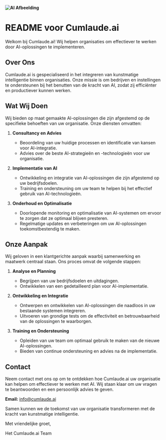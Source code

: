 **![AI Afbeelding]([https://example.com/your-ai-image.jpg](https://adventio.nl/wp-content/uploads/2024/04/artificial-intelligence-new-technology-science-futuristic-abstract-human-brain-ai-technology-cpu-central-processor-unit-chipset-big-data-machine-learning-cyber-mind-domination-generative-ai.jpg))**

# README voor Cumlaude.ai

Welkom bij Cumlaude.ai! Wij helpen organisaties om effectiever te werken door AI-oplossingen te implementeren.

## Over Ons

Cumlaude.ai is gespecialiseerd in het integreren van kunstmatige intelligentie binnen organisaties. Onze missie is om bedrijven en instellingen te ondersteunen bij het benutten van de kracht van AI, zodat zij efficiënter en productiever kunnen werken.

## Wat Wij Doen

Wij bieden op maat gemaakte AI-oplossingen die zijn afgestemd op de specifieke behoeften van uw organisatie. Onze diensten omvatten:

1. **Consultancy en Advies**
   - Beoordeling van uw huidige processen en identificatie van kansen voor AI-integratie.
   - Advies over de beste AI-strategieën en -technologieën voor uw organisatie.

2. **Implementatie van AI**
   - Ontwikkeling en integratie van AI-oplossingen die zijn afgestemd op uw bedrijfsdoelen.
   - Training en ondersteuning om uw team te helpen bij het effectief gebruik van AI-technologieën.

3. **Onderhoud en Optimalisatie**
   - Doorlopende monitoring en optimalisatie van AI-systemen om ervoor te zorgen dat ze optimaal blijven presteren.
   - Regelmatige updates en verbeteringen om uw AI-oplossingen toekomstbestendig te maken.

## Onze Aanpak

Wij geloven in een klantgerichte aanpak waarbij samenwerking en maatwerk centraal staan. Ons proces omvat de volgende stappen:

1. **Analyse en Planning**
   - Begrijpen van uw bedrijfsdoelen en uitdagingen.
   - Ontwikkelen van een gedetailleerd plan voor AI-implementatie.

2. **Ontwikkeling en Integratie**
   - Ontwerpen en ontwikkelen van AI-oplossingen die naadloos in uw bestaande systemen integreren.
   - Uitvoeren van grondige tests om de effectiviteit en betrouwbaarheid van de oplossingen te waarborgen.

3. **Training en Ondersteuning**
   - Opleiden van uw team om optimaal gebruik te maken van de nieuwe AI-oplossingen.
   - Bieden van continue ondersteuning en advies na de implementatie.

## Contact

Neem contact met ons op om te ontdekken hoe Cumlaude.ai uw organisatie kan helpen om effectiever te werken met AI. Wij staan klaar om uw vragen te beantwoorden en een persoonlijk advies te geven.

**Email:** info@cumlaude.ai  

Samen kunnen we de toekomst van uw organisatie transformeren met de kracht van kunstmatige intelligentie.

Met vriendelijke groet,

Het Cumlaude.ai Team
